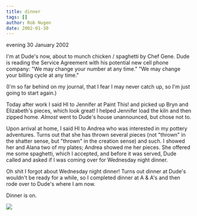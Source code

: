 ```yaml
---
title: dinner
tags: []
author: Rob Nugen
date: 2002-01-30
---
```


<p class=date>evening 30 January 2002</p>

<p>I'm at Dude's now, about to munch chicken /
spaghetti by Chef Gene.  Dude is reading the Service
Agreement with his potential new cell phone company:
"We may change your number at any time."  "We may
change your billing cycle at any time."</p>

<p>(I'm so far behind on my journal, that I fear I may
never catch up, so I'm just going to start again.)</p>

<p>Today after work I said HI to Jennifer at Paint
This! and picked up Bryn and Elizabeth's pieces, which
look great!  I helped Jennifer load the kiln and then
zipped home.  <em>Almost</em> went to Dude's house
unannounced, but chose not to.</p>

<p>Upon arrival at home, I said HI to Andrea who was
interested in my pottery adventures.  Turns out that
she has thrown several pieces (not "thrown" in the
shatter sense, but "thrown" in the creation sense) and
such.  I showed her and Alana two of my plates; Andrea
showed me her pieces.  She offered me some spaghetti,
which I accepted, and before it was served, Dude
called and asked if I was coming over for Wednesday
night dinner.</p>

<p>Oh shit I forgot about Wednesday night dinner! 
Turns out dinner at Dude's wouldn't be ready for a
while, so I completed dinner at A & A's and then rode
over to Dude's where I am now.</p>

<p>Dinner is on.</p>

<p><img src="/images/rob/wL-ROB.gif"/></p>
